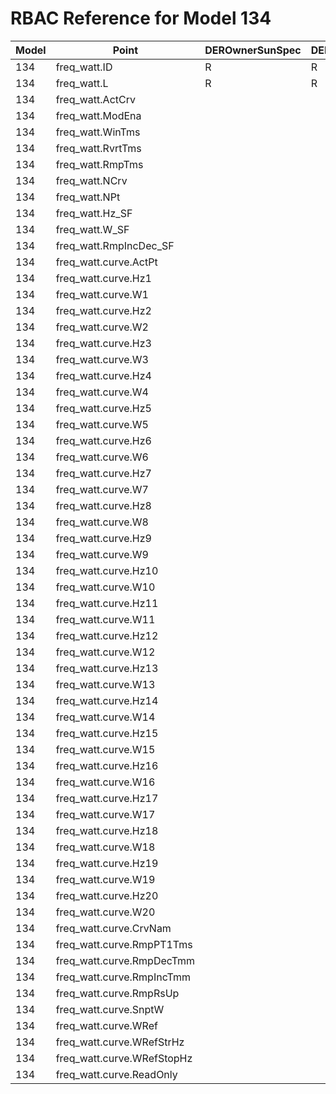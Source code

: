 # RBAC Reference for Model 134

| Model | Point | DEROwnerSunSpec | DERInstallerSunSpec | DERVendorSunSpec | ServiceProviderSunSpec | GridOperatorSunSpec |
|-------|-------|------------------|---------------------|------------------|------------------------|---------------------|
| 134 | freq_watt.ID | R | R | R | R | R |
| 134 | freq_watt.L | R | R | R | R | R |
| 134 | freq_watt.ActCrv |  |  |  |  |  |
| 134 | freq_watt.ModEna |  |  |  |  |  |
| 134 | freq_watt.WinTms |  |  |  |  |  |
| 134 | freq_watt.RvrtTms |  |  |  |  |  |
| 134 | freq_watt.RmpTms |  |  |  |  |  |
| 134 | freq_watt.NCrv |  |  |  |  |  |
| 134 | freq_watt.NPt |  |  |  |  |  |
| 134 | freq_watt.Hz_SF |  |  |  |  |  |
| 134 | freq_watt.W_SF |  |  |  |  |  |
| 134 | freq_watt.RmpIncDec_SF |  |  |  |  |  |
| 134 | freq_watt.curve.ActPt |  |  |  |  |  |
| 134 | freq_watt.curve.Hz1 |  |  |  |  |  |
| 134 | freq_watt.curve.W1 |  |  |  |  |  |
| 134 | freq_watt.curve.Hz2 |  |  |  |  |  |
| 134 | freq_watt.curve.W2 |  |  |  |  |  |
| 134 | freq_watt.curve.Hz3 |  |  |  |  |  |
| 134 | freq_watt.curve.W3 |  |  |  |  |  |
| 134 | freq_watt.curve.Hz4 |  |  |  |  |  |
| 134 | freq_watt.curve.W4 |  |  |  |  |  |
| 134 | freq_watt.curve.Hz5 |  |  |  |  |  |
| 134 | freq_watt.curve.W5 |  |  |  |  |  |
| 134 | freq_watt.curve.Hz6 |  |  |  |  |  |
| 134 | freq_watt.curve.W6 |  |  |  |  |  |
| 134 | freq_watt.curve.Hz7 |  |  |  |  |  |
| 134 | freq_watt.curve.W7 |  |  |  |  |  |
| 134 | freq_watt.curve.Hz8 |  |  |  |  |  |
| 134 | freq_watt.curve.W8 |  |  |  |  |  |
| 134 | freq_watt.curve.Hz9 |  |  |  |  |  |
| 134 | freq_watt.curve.W9 |  |  |  |  |  |
| 134 | freq_watt.curve.Hz10 |  |  |  |  |  |
| 134 | freq_watt.curve.W10 |  |  |  |  |  |
| 134 | freq_watt.curve.Hz11 |  |  |  |  |  |
| 134 | freq_watt.curve.W11 |  |  |  |  |  |
| 134 | freq_watt.curve.Hz12 |  |  |  |  |  |
| 134 | freq_watt.curve.W12 |  |  |  |  |  |
| 134 | freq_watt.curve.Hz13 |  |  |  |  |  |
| 134 | freq_watt.curve.W13 |  |  |  |  |  |
| 134 | freq_watt.curve.Hz14 |  |  |  |  |  |
| 134 | freq_watt.curve.W14 |  |  |  |  |  |
| 134 | freq_watt.curve.Hz15 |  |  |  |  |  |
| 134 | freq_watt.curve.W15 |  |  |  |  |  |
| 134 | freq_watt.curve.Hz16 |  |  |  |  |  |
| 134 | freq_watt.curve.W16 |  |  |  |  |  |
| 134 | freq_watt.curve.Hz17 |  |  |  |  |  |
| 134 | freq_watt.curve.W17 |  |  |  |  |  |
| 134 | freq_watt.curve.Hz18 |  |  |  |  |  |
| 134 | freq_watt.curve.W18 |  |  |  |  |  |
| 134 | freq_watt.curve.Hz19 |  |  |  |  |  |
| 134 | freq_watt.curve.W19 |  |  |  |  |  |
| 134 | freq_watt.curve.Hz20 |  |  |  |  |  |
| 134 | freq_watt.curve.W20 |  |  |  |  |  |
| 134 | freq_watt.curve.CrvNam |  |  |  |  |  |
| 134 | freq_watt.curve.RmpPT1Tms |  |  |  |  |  |
| 134 | freq_watt.curve.RmpDecTmm |  |  |  |  |  |
| 134 | freq_watt.curve.RmpIncTmm |  |  |  |  |  |
| 134 | freq_watt.curve.RmpRsUp |  |  |  |  |  |
| 134 | freq_watt.curve.SnptW |  |  |  |  |  |
| 134 | freq_watt.curve.WRef |  |  |  |  |  |
| 134 | freq_watt.curve.WRefStrHz |  |  |  |  |  |
| 134 | freq_watt.curve.WRefStopHz |  |  |  |  |  |
| 134 | freq_watt.curve.ReadOnly |  |  |  |  |  |
